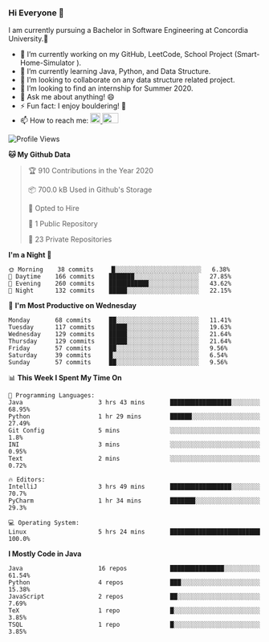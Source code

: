 ### Hi Everyone 👋
I am currently pursuing a Bachelor in Software Engineering at Concordia University.🏫

- 🔭 I’m currently working on my GitHub, LeetCode, School Project (Smart-Home-Simulator ).
- 🌱 I’m currently learning Java, Python, and Data Structure.
- 👯 I’m looking to collaborate on any data structure related project.
- 🤔 I’m looking to find an internship for Summer 2020.
- 💬 Ask me about anything! 😄
- ⚡ Fun fact: I enjoy bouldering! 🧗‍
- 📫 How to reach me: <a href="https://www.linkedin.com/in/siu-tong-ye/" target="_blank"> <img width="20px" width="32" src="https://cdn.jsdelivr.net/npm/simple-icons@v3/icons/linkedin.svg" /> </a> <a href="mailto:SiuTongYe@gmail.com" target="_blank"> <img height="20" width="32" src="https://cdn.jsdelivr.net/npm/simple-icons@v3/icons/gmail.svg" /> </a>

<!--START_SECTION:waka-->
![Profile Views](http://img.shields.io/badge/Profile%20Views-3-blue)

**🐱 My Github Data** 

> 🏆 910 Contributions in the Year 2020
 > 
> 📦 700.0 kB Used in Github's Storage 
 > 
> 💼 Opted to Hire
 > 
> 📜 1 Public Repository 
 > 
> 🔑 23 Private Repositories  
 > 
**I'm a Night 🦉** 

```text
🌞 Morning    38 commits     █░░░░░░░░░░░░░░░░░░░░░░░░   6.38% 
🌆 Daytime    166 commits    ███████░░░░░░░░░░░░░░░░░░   27.85% 
🌃 Evening    260 commits    ███████████░░░░░░░░░░░░░░   43.62% 
🌙 Night      132 commits    █████░░░░░░░░░░░░░░░░░░░░   22.15%

```
📅 **I'm Most Productive on Wednesday** 

```text
Monday       68 commits     ██░░░░░░░░░░░░░░░░░░░░░░░   11.41% 
Tuesday      117 commits    █████░░░░░░░░░░░░░░░░░░░░   19.63% 
Wednesday    129 commits    █████░░░░░░░░░░░░░░░░░░░░   21.64% 
Thursday     129 commits    █████░░░░░░░░░░░░░░░░░░░░   21.64% 
Friday       57 commits     ██░░░░░░░░░░░░░░░░░░░░░░░   9.56% 
Saturday     39 commits     █░░░░░░░░░░░░░░░░░░░░░░░░   6.54% 
Sunday       57 commits     ██░░░░░░░░░░░░░░░░░░░░░░░   9.56%

```


📊 **This Week I Spent My Time On** 

```text
💬 Programming Languages: 
Java                     3 hrs 43 mins       █████████████████░░░░░░░░   68.95% 
Python                   1 hr 29 mins        ██████░░░░░░░░░░░░░░░░░░░   27.49% 
Git Config               5 mins              ░░░░░░░░░░░░░░░░░░░░░░░░░   1.8% 
INI                      3 mins              ░░░░░░░░░░░░░░░░░░░░░░░░░   0.95% 
Text                     2 mins              ░░░░░░░░░░░░░░░░░░░░░░░░░   0.72%

🔥 Editors: 
IntelliJ                 3 hrs 49 mins       █████████████████░░░░░░░░   70.7% 
PyCharm                  1 hr 34 mins        ███████░░░░░░░░░░░░░░░░░░   29.3%

💻 Operating System: 
Linux                    5 hrs 24 mins       █████████████████████████   100.0%

```

**I Mostly Code in Java** 

```text
Java                     16 repos            ███████████████░░░░░░░░░░   61.54% 
Python                   4 repos             ███░░░░░░░░░░░░░░░░░░░░░░   15.38% 
JavaScript               2 repos             ██░░░░░░░░░░░░░░░░░░░░░░░   7.69% 
TeX                      1 repo              █░░░░░░░░░░░░░░░░░░░░░░░░   3.85% 
TSQL                     1 repo              █░░░░░░░░░░░░░░░░░░░░░░░░   3.85%

```



<!--END_SECTION:waka-->
